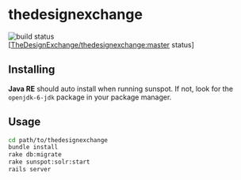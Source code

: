 thedesignexchange
=================

![build status](https://travis-ci.org/TheDesignExchange/thedesignexchange.svg)  
[[TheDesignExchange/thedesignexchange:master](https://github.com/TheDesignExchange/thedesignexchange/tree/master) status]


Installing
----------

**Java RE** should auto install when running sunspot.
If not, look for the `openjdk-6-jdk` package in your package manager.


Usage
-----

```bash
cd path/to/thedesignexchange
bundle install
rake db:migrate
rake sunspot:solr:start
rails server
```
